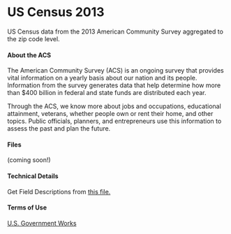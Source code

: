 US Census 2013
==============

US Census data from the 2013 American Community Survey aggregated to the
zip code level.

#### About the ACS

The American Community Survey (ACS) is an ongoing survey that provides
vital information on a yearly basis about our nation and its people.
Information from the survey generates data that help determine how more
than \$400 billion in federal and state funds are distributed each year.

Through the ACS, we know more about jobs and occupations, educational
attainment, veterans, whether people own or rent their home, and other
topics. Public officials, planners, and entrepreneurs use this
information to assess the past and plan the future.

#### Files
(coming soon!)

#### Technical Details

Get Field Descriptions from [this file.](fields_all.csv)

#### Terms of Use

[U.S. Government Works](https://www.usa.gov/government-works)
